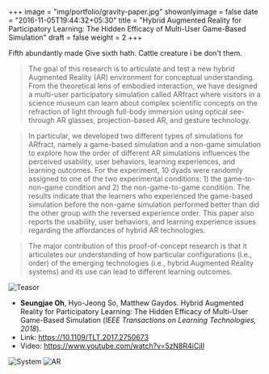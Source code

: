 +++
image = "img/portfolio/gravity-paper.jpg"
showonlyimage = false
date = "2016-11-05T19:44:32+05:30"
title = "Hybrid Augmented Reality for Participatory Learning: The Hidden Efficacy of Multi-User Game-Based Simulation"
draft = false
weight = 2
+++

Fifth abundantly made Give sixth hath. Cattle creature i be don't them.
<!--more-->

> The goal of this research is to articulate and test a new hybrid Augmented Reality (AR) environment for conceptual understanding. From the theoretical lens of embodied interaction, we have designed a multi-user participatory simulation called ARfract where visitors in a science museum can learn about complex scientific concepts on the refraction of light through full-body immersion using optical see-through AR glasses, projection-based AR, and gesture technology. 

>In particular, we developed two different types of simulations for ARfract, namely a game-based simulation and a non-game simulation to explore how the order of different AR simulations influences the perceived usability, user behaviors, learning experiences, and learning outcomes. For the experiment, 10 dyads were randomly assigned to one of the two experimental conditions: 1) the game-to-non-game condition and 2) the non-game-to-game condition. The results indicate that the learners who experienced the game-based simulation before the non-game simulation performed better than did the other group with the reversed experience order. This paper also reports the usability, user behaviors, and learning experience issues regarding the affordances of hybrid AR technologies. 

>The major contribution of this proof-of-concept research is that it articulates our understanding of how particular configurations (i.e., order) of the emerging technologies (i.e., hybrid Augmented Reality systems) and its use can lead to different learning outcomes.

![Teasor][1]

* **Seungjae Oh**, Hyo-Jeong So, Matthew Gaydos. Hybrid Augmented Reality for Participatory Learning: The Hidden Efficacy of Multi-User Game-Based Simulation (*IEEE Transactions on Learning Technologies, 2018*).
* Link: https://10.1109/TLT.2017.2750673
* Video: https://www.youtube.com/watch?v=5zN8R4iCjII

![System][2]
![AR][3]


[1]: /img/research/arlearn-user.png
[2]: /img/research/vibeye-system.png
[3]: /img/research/vibeye-app1.png
